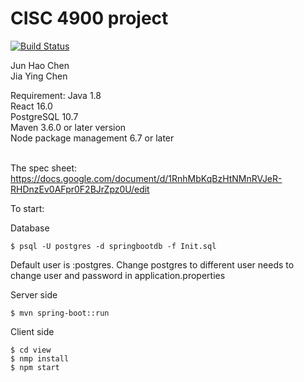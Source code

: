 # CISC 4900 project
[![Build Status](    )](
)

Jun Hao Chen <br />
Jia Ying Chen

Requirement:
Java 1.8<br />
React 16.0  <br />
PostgreSQL 10.7 <br />
Maven 3.6.0 or later version  <br />
Node package management 6.7 or later

<br />The spec sheet:
https://docs.google.com/document/d/1RnhMbKqBzHtNMnRVJeR-RHDnzEv0AFpr0F2BJrZpz0U/edit


To start:<br />

Database<br />
```
$ psql -U postgres -d springbootdb -f Init.sql
```
Default user is :postgres.
Change postgres to different user needs to <br />
change user and password in application.properties<br />

Server side<br />
```
$ mvn spring-boot::run
```

Client side<br />
```
$ cd view
$ nmp install
$ npm start
```
